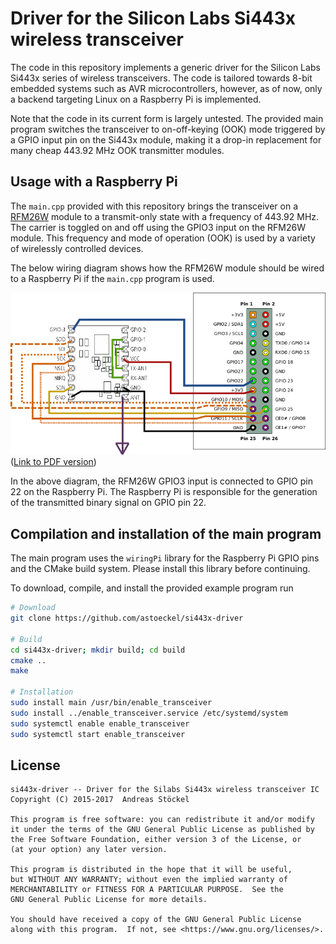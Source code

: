 # Driver for the Silicon Labs Si443x wireless transceiver

The code in this repository implements a generic driver for the Silicon Labs
Si443x series of wireless transceivers. The code is tailored towards 8-bit
embedded systems such as AVR microcontrollers, however, as of now, only a
backend targeting Linux on a Raspberry Pi is implemented.

Note that the code in its current form is largely untested. The provided main
program switches the transceiver to on-off-keying (OOK) mode triggered by a GPIO
input pin on the Si443x module, making it a drop-in replacement for many cheap
443.92 MHz OOK transmitter modules.

## Usage with a Raspberry Pi

The `main.cpp` provided with this repository brings the transceiver on a
[RFM26W](https://www.pollin.de/p/funkmodul-hoperf-rfm26w-433-mhz-tx-rx-810311)
module to a transmit-only state with a frequency of 443.92 MHz. The carrier is
toggled on and off using the GPIO3 input on the RFM26W module. This frequency
and mode of operation (OOK) is used by a variety of wirelessly controlled
devices.

The below wiring diagram shows how the RFM26W module should be wired to a
Raspberry Pi if the `main.cpp` program is used.

![Wiring diagram](doc/RFM26W_433MHz_Transceiver_RPI.png)
([Link to PDF version](https://raw.githubusercontent.com/astoeckel/si443x-driver/master/doc/RFM26W_433MHz_Transceiver_RPI.pdf))

In the above diagram, the RFM26W GPIO3 input is connected to GPIO pin 22 on the
Raspberry Pi. The Raspberry Pi is responsible for the generation of the
transmitted binary signal on GPIO pin 22.

## Compilation and installation of the main program

The main program uses the `wiringPi` library for the Raspberry Pi GPIO pins and
the CMake build system. Please install this library before continuing.

To download, compile, and install the provided example program run
```bash
# Download
git clone https://github.com/astoeckel/si443x-driver

# Build
cd si443x-driver; mkdir build; cd build
cmake ..
make

# Installation
sudo install main /usr/bin/enable_transceiver
sudo install ../enable_transceiver.service /etc/systemd/system
sudo systemctl enable enable_transceiver
sudo systemctl start enable_transceiver
```

## License

```
si443x-driver -- Driver for the Silabs Si443x wireless transceiver IC
Copyright (C) 2015-2017  Andreas Stöckel

This program is free software: you can redistribute it and/or modify
it under the terms of the GNU General Public License as published by
the Free Software Foundation, either version 3 of the License, or
(at your option) any later version.

This program is distributed in the hope that it will be useful,
but WITHOUT ANY WARRANTY; without even the implied warranty of
MERCHANTABILITY or FITNESS FOR A PARTICULAR PURPOSE.  See the
GNU General Public License for more details.

You should have received a copy of the GNU General Public License
along with this program.  If not, see <https://www.gnu.org/licenses/>.
```
